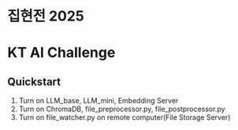 # 집현전 2025
# KT AI Challenge

## Quickstart
1. Turn on LLM_base, LLM_mini, Embedding Server
2. Turn on ChromaDB, file_preprocessor.py, file_postprocessor.py
3. Turn on file_watcher.py on remote computer(File Storage Server)